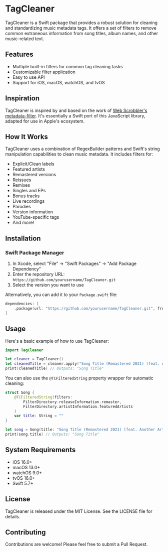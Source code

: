 # TagCleaner

TagCleaner is a Swift package that provides a robust solution for cleaning and standardizing music metadata tags. It offers a set of filters to remove common extraneous information from song titles, album names, and other music-related text.

## Features

- Multiple built-in filters for common tag cleaning tasks
- Customizable filter application
- Easy to use API
- Support for iOS, macOS, watchOS, and tvOS

## Inspiration

TagCleaner is inspired by and based on the work of [Web Scrobbler's metadata-filter](https://github.com/web-scrobbler/metadata-filter). It's essentially a Swift port of this JavaScript library, adapted for use in Apple's ecosystem.

## How It Works

TagCleaner uses a combination of RegexBuilder patterns and Swift's string manipulation capabilities to clean music metadata. It includes filters for:

- Explicit/Clean labels
- Featured artists
- Remastered versions
- Reissues
- Remixes
- Singles and EPs
- Bonus tracks
- Live recordings
- Parodies
- Version information
- YouTube-specific tags
- And more!

## Installation

### Swift Package Manager

1. In Xcode, select "File" → "Swift Packages" → "Add Package Dependency"
2. Enter the repository URL: `https://github.com/yourusername/TagCleaner.git`
3. Select the version you want to use

Alternatively, you can add it to your `Package.swift` file:

```swift
dependencies: [
    .package(url: "https://github.com/yourusername/TagCleaner.git", from: "1.0.0")
]
```

## Usage

Here's a basic example of how to use TagCleaner:

```swift
import TagCleaner

let cleaner = TagCleaner()
let cleanedTitle = cleaner.apply("Song Title (Remastered 2021) [feat. Another Artist]", filter: FilterDirectory.releaseInformation)
print(cleanedTitle) // Outputs: "Song Title"
```

You can also use the `@TCFilteredString` property wrapper for automatic cleaning:

```swift
struct Song {
    @TCFilteredString(filters: 
        FilterDirectory.releaseInformation.remaster,
        FilterDirectory.artistInformation.featuredArtists
    )
    var title: String = ""
}

let song = Song(title: "Song Title (Remastered 2021) [feat. Another Artist]")
print(song.title) // Outputs: "Song Title"
```

## System Requirements

- iOS 16.0+
- macOS 13.0+
- watchOS 9.0+
- tvOS 16.0+
- Swift 5.7+

## License

TagCleaner is released under the MIT License. See the LICENSE file for details.

## Contributing

Contributions are welcome! Please feel free to submit a Pull Request.
